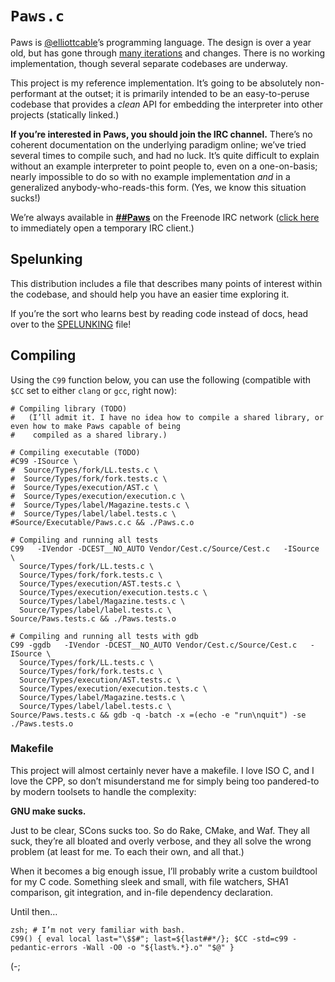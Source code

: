 `Paws.c`
========
Paws is [@elliottcable][]’s programming language. The design is over a year old, but has gone through
[many iterations][Strata] and changes. There is no working implementation, though several separate codebases are
underway.

This project is my reference implementation. It’s going to be absolutely non-performant at the outset; it is
primarily intended to be an easy-to-peruse codebase that provides a *clean* API for embedding the interpreter
into other projects (statically linked.)

**If you’re interested in Paws, you should join the IRC channel.** There’s no coherent documentation on the
underlying paradigm online; we’ve tried several times to compile such, and had no luck. It’s quite difficult to
explain without an example interpreter to point people to, even on a one-on-basis; nearly impossible to do so
with no example implementation *and* in a generalized anybody-who-reads-this form. (Yes, we know this situation
sucks!)

We’re always available in [**##Paws**][##Paws] on the Freenode IRC network ([click here][webchat] to immediately
open a temporary IRC client.)

  [@elliottcable]: http://twitter.com/elliottcable
  [strata]: https://github.com/Paws/Paws.c/wiki/Strata
  [##Paws]: irc://chat.freenode.net/##Paws
  [webchat]: http://webchat.freenode.net?channels=%23%23Paws

Spelunking
----------
This distribution includes a file that describes many points of interest within the codebase, and should help you
have an easier time exploring it.

If you’re the sort who learns best by reading code instead of docs, head over to the [SPELUNKING][] file!

  [SPELUNKING]: /elliottcable/Paws.c/blob/Master/SPELUNKING.markdown

Compiling
---------
Using the `C99` function below, you can use the following (compatible with `$CC` set to either `clang` or `gcc`,
right now):
    
    # Compiling library (TODO)
    #   (I’ll admit it. I have no idea how to compile a shared library, or even how to make Paws capable of being
    #    compiled as a shared library.)
    
    # Compiling executable (TODO)
    #C99 -ISource \
    #  Source/Types/fork/LL.tests.c \
    #  Source/Types/fork/fork.tests.c \
    #  Source/Types/execution/AST.c \
    #  Source/Types/execution/execution.c \
    #  Source/Types/label/Magazine.tests.c \
    #  Source/Types/label/label.tests.c \
    #Source/Executable/Paws.c.c && ./Paws.c.o
    
    # Compiling and running all tests
    C99   -IVendor -DCEST__NO_AUTO Vendor/Cest.c/Source/Cest.c   -ISource \
      Source/Types/fork/LL.tests.c \
      Source/Types/fork/fork.tests.c \
      Source/Types/execution/AST.tests.c \
      Source/Types/execution/execution.tests.c \
      Source/Types/label/Magazine.tests.c \
      Source/Types/label/label.tests.c \
    Source/Paws.tests.c && ./Paws.tests.o
    
    # Compiling and running all tests with gdb
    C99 -ggdb   -IVendor -DCEST__NO_AUTO Vendor/Cest.c/Source/Cest.c   -ISource \
      Source/Types/fork/LL.tests.c \
      Source/Types/fork/fork.tests.c \
      Source/Types/execution/AST.tests.c \
      Source/Types/execution/execution.tests.c \
      Source/Types/label/Magazine.tests.c \
      Source/Types/label/label.tests.c \
    Source/Paws.tests.c && gdb -q -batch -x =(echo -e "run\nquit") -se ./Paws.tests.o
    
### Makefile
This project will almost certainly never have a makefile. I love ISO C, and I love the CPP, so don’t
misunderstand me for simply being too pandered-to by modern toolsets to handle the complexity:

**GNU make sucks.**

Just to be clear, SCons sucks too. So do Rake, CMake, and Waf. They all suck, they’re all bloated and overly
verbose, and they all solve the wrong problem (at least for me. To each their own, and all that.)

When it becomes a big enough issue, I’ll probably write a custom buildtool for my C code. Something sleek and
small, with file watchers, SHA1 comparison, git integration, and in-file dependency declaration.

Until then…
    
    zsh; # I’m not very familiar with bash.
    C99() { eval local last="\$$#"; last=${last##*/}; $CC -std=c99 -pedantic-errors -Wall -O0 -o "${last%.*}.o" "$@" }
    
(-;
